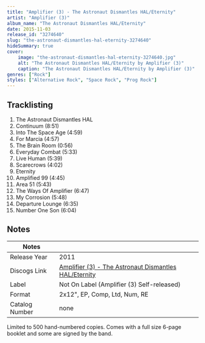 ```yaml
---
title: "Amplifier (3) - The Astronaut Dismantles HAL/Eternity"
artist: "Amplifier (3)"
album_name: "The Astronaut Dismantles HAL/Eternity"
date: 2015-11-03
release_id: "3274640"
slug: "the-astronaut-dismantles-hal-eternity-3274640"
hideSummary: true
cover:
    image: "the-astronaut-dismantles-hal-eternity-3274640.jpg"
    alt: "The Astronaut Dismantles HAL/Eternity by Amplifier (3)"
    caption: "The Astronaut Dismantles HAL/Eternity by Amplifier (3)"
genres: ["Rock"]
styles: ["Alternative Rock", "Space Rock", "Prog Rock"]
---
```


## Tracklisting
1. The Astronaut Dismantles HAL
2. Continuum (8:51)
3. Into The Space Age (4:59)
4. For Marcia (4:57)
5. The Brain Room (0:56)
6. Everyday Combat (5:33)
7. Live Human (5:39)
8. Scarecrows (4:02)
9. Eternity
10. Amplified 99 (4:45)
11. Area 51 (5:43)
12. The Ways Of Amplifier (6:47)
13. My Corrosion (5:48)
14. Departure Lounge (6:35)
15. Number One Son (6:04)



## Notes

| Notes          |             |
| ---------------| ----------- |
| Release Year   | 2011 |
| Discogs Link   | [Amplifier (3) - The Astronaut Dismantles HAL/Eternity](https://www.discogs.com/release/3274640-Amplifier-The-Astronaut-Dismantles-HALEternity) |
| Label          | Not On Label (Amplifier (3) Self-released) |
| Format         | 2x12\", EP, Comp, Ltd, Num, RE |
| Catalog Number | none |

Limited to 500 hand-numbered copies. Comes with a full size 6-page booklet and some are signed by the band.

